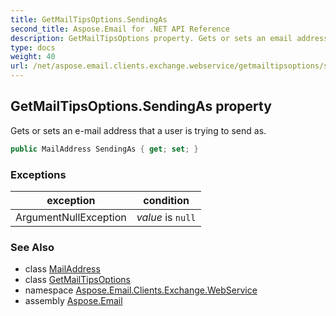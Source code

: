 ```yaml
---
title: GetMailTipsOptions.SendingAs
second_title: Aspose.Email for .NET API Reference
description: GetMailTipsOptions property. Gets or sets an email address that a user is trying to send as
type: docs
weight: 40
url: /net/aspose.email.clients.exchange.webservice/getmailtipsoptions/sendingas/
---
```

## GetMailTipsOptions.SendingAs property

Gets or sets an e-mail address that a user is trying to send as.

```csharp
public MailAddress SendingAs { get; set; }
```

### Exceptions

| exception | condition |
| --- | --- |
| ArgumentNullException | *value* is `null` |

### See Also

* class [MailAddress](../../../aspose.email/mailaddress/)
* class [GetMailTipsOptions](../)
* namespace [Aspose.Email.Clients.Exchange.WebService](../../getmailtipsoptions/)
* assembly [Aspose.Email](../../../)


